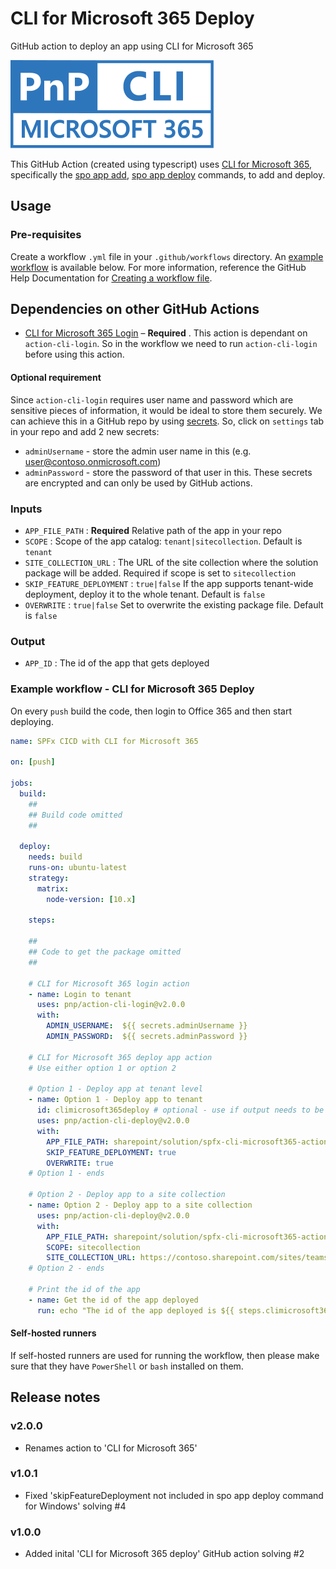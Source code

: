 # CLI for Microsoft 365 Deploy
GitHub action to deploy an app using CLI for Microsoft 365

![CLI for Microsoft 365 Deploy App](./images/pnp-cli-microsoft365-blue.svg)

This GitHub Action (created using typescript) uses [CLI for Microsoft 365](https://pnp.github.io/cli-microsoft365/), specifically the [spo app add](https://pnp.github.io/cli-microsoft365/cmd/spo/app/app-add/), [spo app deploy](https://pnp.github.io/cli-microsoft365/cmd/spo/app/app-deploy/) commands, to add and deploy.

## Usage
### Pre-requisites
Create a workflow `.yml` file in your `.github/workflows` directory. An [example workflow](#example-workflow---cli-for-microsoft-365-deploy) is available below. For more information, reference the GitHub Help Documentation for [Creating a workflow file](https://help.github.com/en/articles/configuring-a-workflow#creating-a-workflow-file).

## Dependencies on other GitHub Actions

- [CLI for Microsoft 365 Login](https://github.com/pnp/action-cli-login) – **Required** . This action is dependant on `action-cli-login`. So in the workflow we need to run  `action-cli-login` before using this action.

#### Optional requirement
Since `action-cli-login` requires user name and password which are sensitive pieces of information, it would be ideal to store them securely. We can achieve this in a GitHub repo by using [secrets](https://help.github.com/en/actions/automating-your-workflow-with-github-actions/creating-and-using-encrypted-secrets). So, click on `settings` tab in your repo and add 2 new secrets:
- `adminUsername` - store the admin user name in this (e.g. user@contoso.onmicrosoft.com)
- `adminPassword` - store the password of that user in this.
These secrets are encrypted and can only be used by GitHub actions.

### Inputs
- `APP_FILE_PATH` : **Required** Relative path of the app in your repo
- `SCOPE` : Scope of the app catalog: `tenant|sitecollection`. Default is `tenant`
- `SITE_COLLECTION_URL` : The URL of the site collection where the solution package will be added. Required if scope is set to `sitecollection`
- `SKIP_FEATURE_DEPLOYMENT` : `true|false` If the app supports tenant-wide deployment, deploy it to the whole tenant. Default is `false`
- `OVERWRITE` : `true|false` Set to overwrite the existing package file. Default is `false`

### Output
- `APP_ID` : The id of the app that gets deployed

### Example workflow - CLI for Microsoft 365 Deploy
On every `push` build the code, then login to Office 365 and then start deploying.

```yaml
name: SPFx CICD with CLI for Microsoft 365

on: [push]

jobs:
  build:
    ##
    ## Build code omitted
    ##
        
  deploy:
    needs: build
    runs-on: ubuntu-latest
    strategy:
      matrix:
        node-version: [10.x]
    
    steps:
    
    ##
    ## Code to get the package omitted
    ##

    # CLI for Microsoft 365 login action
    - name: Login to tenant
      uses: pnp/action-cli-login@v2.0.0
      with:
        ADMIN_USERNAME:  ${{ secrets.adminUsername }}
        ADMIN_PASSWORD:  ${{ secrets.adminPassword }}
    
    # CLI for Microsoft 365 deploy app action
    # Use either option 1 or option 2
    
    # Option 1 - Deploy app at tenant level
    - name: Option 1 - Deploy app to tenant
      id: climicrosoft365deploy # optional - use if output needs to be used
      uses: pnp/action-cli-deploy@v2.0.0
      with:
        APP_FILE_PATH: sharepoint/solution/spfx-cli-microsoft365-action.sppkg
        SKIP_FEATURE_DEPLOYMENT: true
        OVERWRITE: true
    # Option 1 - ends
     
    # Option 2 - Deploy app to a site collection
    - name: Option 2 - Deploy app to a site collection
      uses: pnp/action-cli-deploy@v2.0.0
      with:
        APP_FILE_PATH: sharepoint/solution/spfx-cli-microsoft365-action.sppkg
        SCOPE: sitecollection
        SITE_COLLECTION_URL: https://contoso.sharepoint.com/sites/teamsite
    # Option 2 - ends

    # Print the id of the app
    - name: Get the id of the app deployed
      run: echo "The id of the app deployed is ${{ steps.climicrosoft365deploy.outputs.APP_ID }}"
```


#### Self-hosted runners
If self-hosted runners are used for running the workflow, then please make sure that they have `PowerShell` or `bash` installed on them. 

## Release notes

### v2.0.0

- Renames action to 'CLI for Microsoft 365' 

### v1.0.1
- Fixed 'skipFeatureDeployment not included in spo app deploy command for Windows' solving #4

### v1.0.0
- Added inital 'CLI for Microsoft 365 deploy' GitHub action solving #2

